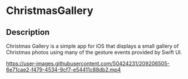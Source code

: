 # ChristmasGallery

## Description
Christmas Gallery is a simple app for iOS that displays a small gallery of Christmas photos using many of the gesture events provided by Swift UI.

https://user-images.githubusercontent.com/50424231/209206505-6e71cae2-f479-4534-9cf7-e54411c88db2.mp4

